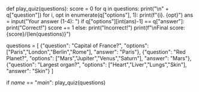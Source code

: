 def play_quiz(questions):
    score = 0
    for q in questions:
        print("\n" + q["question"])
        for i, opt in enumerate(q["options"], 1):
            print(f"{i}. {opt}")
        ans = input("Your answer (1-4): ")
        if q["options"][int(ans)-1] == q["answer"]:
            print("Correct!")
            score += 1
        else:
            print("Incorrect!")
    print(f"\nFinal score: {score}/{len(questions)}")

questions = [
    {"question": "Capital of France?", "options": ["Paris","London","Berlin","Rome"], "answer": "Paris"},
    {"question": "Red Planet?", "options": ["Mars","Jupiter","Venus","Saturn"], "answer": "Mars"},
    {"question": "Largest organ?", "options": ["Heart","Liver","Lungs","Skin"], "answer": "Skin"}
]

if _name_ == "_main_":
    play_quiz(questions)
